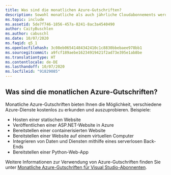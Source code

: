 ```yaml
---
title: Was sind die monatlichen Azure-Gutschriften?
description: Sowohl monatliche als auch jährliche Cloudabonnements werden automatisch verlängert, bis Sie sie kündigen. Sie müssen also nichts machen, um eine Verlängerung zu bewirken...
ms.topic: include
ms.assetid: 5de7f746-1856-457a-8241-8ac3a4540490
author: CaityBuschlen
ms.author: cabuschl
ms.date: 10/07/2020
ms.faqid: q5_1
ms.openlocfilehash: 3c08eb06541484342410c1c8830bbebaee978bb1
ms.sourcegitcommit: a9fcf189aebe16234919421f2ad73e395e1ab8be
ms.translationtype: HT
ms.contentlocale: de-DE
ms.lasthandoff: 10/07/2020
ms.locfileid: "91829085"
---
```

## <a name="what-are-the-monthly-azure-credits"></a>Was sind die monatlichen Azure-Gutschriften?

Monatliche Azure-Gutschriften bieten Ihnen die Möglichkeit, verschiedene Azure-Dienste kostenlos zu erkunden und auszuprobieren.  Beispiele: 
- Hosten einer statischen Website
- Veröffentlichen einer ASP.NET-Website in Azure
- Bereitstellen einer containerisierten Website
- Bereitstellen einer Website auf einem virtuellen Computer
- Integrieren von Daten und Diensten mithilfe eines serverlosen Back-Ends
- Bereitstellen einer Python-Web-App

Weitere Informationen zur Verwendung von Azure-Gutschriften finden Sie unter [Monatliche Azure-Gutschriften für Visual Studio-Abonnenten](https://azure.microsoft.com/pricing/member-offers/credit-for-visual-studio-subscribers/).
